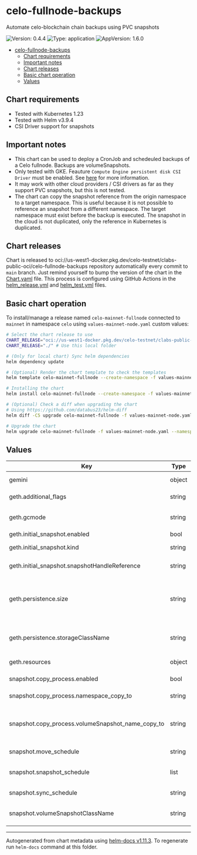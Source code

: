 # celo-fullnode-backups

Automate celo-blockchain chain backups using PVC snapshots

![Version: 0.4.4](https://img.shields.io/badge/Version-0.4.4-informational?style=flat-square) ![Type: application](https://img.shields.io/badge/Type-application-informational?style=flat-square) ![AppVersion: 1.6.0](https://img.shields.io/badge/AppVersion-1.6.0-informational?style=flat-square)

- [celo-fullnode-backups](#celo-fullnode-backups)
  - [Chart requirements](#chart-requirements)
  - [Important notes](#important-notes)
  - [Chart releases](#chart-releases)
  - [Basic chart operation](#basic-chart-operation)
  - [Values](#values)

## Chart requirements

- Tested with Kubernetes 1.23
- Tested with Helm v3.9.4
- CSI Driver support for snapshots

## Important notes

- This chart can be used to deploy a CronJob and schedeuled backups of a Celo fullnode. Backups are volumeSnapshots.
- Only tested with GKE. Feauture `Compute Engine persistent disk CSI Driver` must be enabled. See [here](https://cloud.google.com/kubernetes-engine/docs/how-to/persistent-volumes/gce-pd-csi-driver) for more information.
- It may work with other cloud providers / CSI drivers as far as they support PVC snapshots, but this is not tested.
- The chart can copy the snapshot reference from the origin namespace to a target namespace. This is useful because it is not possible to reference an snapshot from a different namespace. The target namespace must exist before the backup is executed. The snapshot in the cloud is not duplicated, only the reference in Kubernetes is duplicated.

## Chart releases

Chart is released to oci://us-west1-docker.pkg.dev/celo-testnet/clabs-public-oci/celo-fullnode-backups repository automatically every commit to `main` branch.
Just remind yourself to bump the version of the chart in the [Chart.yaml](./Chart.yaml) file.
This process is configured using GitHub Actions in the [helm_release.yml](../../.github/workflows/helm_release.yml)
and [helm_test.yml](../../.github/workflows/helm_test.yml) files.

## Basic chart operation

To install/manage a release named `celo-mainnet-fullnode` connected to `mainnet` in namespace `celo` using `values-mainnet-node.yaml` custom values:

```bash
# Select the chart release to use
CHART_RELEASE="oci://us-west1-docker.pkg.dev/celo-testnet/clabs-public-oci/celo-fullnode-backups --version=0.4.4" # Use remote chart and specific version
CHART_RELEASE="./" # Use this local folder

# (Only for local chart) Sync helm dependencies
helm dependency update

# (Optional) Render the chart template to check the templates
helm template celo-mainnet-fullnode --create-namespace -f values-mainnet-node.yaml --namespace=celo --output-dir=/tmp "$CHART_RELEASE"

# Installing the chart
helm install celo-mainnet-fullnode --create-namespace -f values-mainnet-node.yaml --namespace=celo "$CHART_RELEASE"

# (Optional) Check a diff when upgrading the chart
# Using https://github.com/databus23/helm-diff
helm diff -C5 upgrade celo-mainnet-fullnode -f values-mainnet-node.yaml --namespace=celo "$CHART_RELEASE"

# Upgrade the chart
helm upgrade celo-mainnet-fullnode -f values-mainnet-node.yaml --namespace=celo "$CHART_RELEASE"
```

## Values

| Key | Type | Default | Description |
|-----|------|---------|-------------|
| gemini | object | `{"enabled":false}` | Source: [FairwindsOps/gemini](https://github.com/FairwindsOps/gemini) |
| geth.additional_flags | string | `""` | Extra flags to pass to celo-blockchain |
| geth.gcmode | string | `"full"` | gcmode for celo-blockchain. Possible values are `full` and `archive` |
| geth.initial_snapshot.enabled | bool | `false` | Enable initial snapshot |
| geth.initial_snapshot.kind | string | `"VolumeSnapshot"` | Kubernetes kind of the initial snapshot |
| geth.initial_snapshot.snapshotHandleReference | string | `"projects/my-project/global/snapshots/snapshot-1234567890"` | Kubernetes handle of the initial snapshot |
| geth.persistence.size | string | `"100Gi"` | Size of the persistent volume claim for the celo-blockchain statefulset. It will be used as the source for the snapshot (so snapshot size) |
| geth.persistence.storageClassName | string | `"premium-rwo"` | Storage class for the persistent volume claim for the celo-blockchain statefulset. |
| geth.resources | object | `{"limits":{},"requests":{"cpu":"3","memory":"8Gi"}}` | resources for the celo-blockchain statefulset |
| snapshot.copy_process.enabled | bool | `true` | Enable copying the snapshot to another namespace |
| snapshot.copy_process.namespace_copy_to | string | `"rc1"` | Namespace where the snapshot will be copied |
| snapshot.copy_process.volumeSnapshot_name_copy_to | string | `"forno-snapshot"` | Name for the volumeSnapshot and volumeSnapshotContent that the "move" process will create |
| snapshot.move_schedule | string | `"30/60 * * * *"` | Schedule for the move snapshot CronJob |
| snapshot.snapshot_schedule | list | `[{"every":"60 minutes","keep":2},{"every":"1 days","keep":1}]` | Schedules for the Gemini SnapshotGroup CRD, see [Gemini Schedules](https://github.com/FairwindsOps/gemini#schedules) |
| snapshot.sync_schedule | string | `"0/60 * * * *"` | Schedule for the geth sync CronJob |
| snapshot.volumeSnapshotClassName | string | `"gce-snaptshot"` | VolumeSnapshotClassName. Requires [gce-pd-csi-driver](https://cloud.google.com/kubernetes-engine/docs/how-to/persistent-volumes/gce-pd-csi-driver) to be installed. |

----------------------------------------------
Autogenerated from chart metadata using [helm-docs v1.11.3](https://github.com/norwoodj/helm-docs/releases/v1.11.3). To regenerate run `helm-docs` command at this folder.
